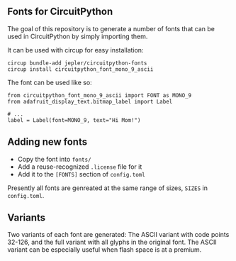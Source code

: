 ## Fonts for CircuitPython

<!-- SPDX-FileCopyrightText: 2023 Jeff Epler for Adafruit Industries -->
<!-- SPDX-License-Identifier: MIT -->

The goal of this repository is to generate a number of fonts that can be
used in CircuitPython by simply importing them.

It can be used with circup for easy installation:

```
circup bundle-add jepler/circuitpython-fonts
circup install circuitpython_font_mono_9_ascii
```

The font can be used like so:
```
from circuitpython_font_mono_9_ascii import FONT as MONO_9
from adafruit_display_text.bitmap_label import Label

# ...
label = Label(font=MONO_9, text="Hi Mom!")
```

## Adding new fonts

 * Copy the font into `fonts/`
 * Add a reuse-recognized `.license` file for it
 * Add it to the `[FONTS]` section of `config.toml`

Presently all fonts are genreated at the same range of sizes, `SIZES` in `config.toml`.

## Variants

Two variants of each font are generated: The ASCII variant with code points 32-126, and the full variant with all glyphs in the original font. The ASCII variant can be especially useful when flash space is at a premium.
